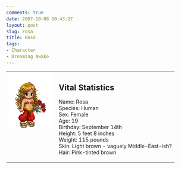 ```yaml
---
comments: true
date: 2007-10-08 10:43:27
layout: post
slug: rosa
title: Rosa
tags:
- Character
- Dreaming Awake
---
```


<table border="0" cellspacing="10">
<tr>
<td valign="top"><img src="/fiction/characters/avatars/rosa.png" /></td>
<td valign="top">
<h2>Vital Statistics</h2>
<p>Name: Rosa<br />
Species: Human<br />
Sex: Female<br />
Age: 19<br />
Birthday: September 14th<br />
Height: 5 feet 8 inches<br />
Weight: 115 pounds<br />
Skin: Light brown - vaguely Middle-East-ish?<br />
Hair: Pink-tinted brown</p></td>
</tr>
</table>
